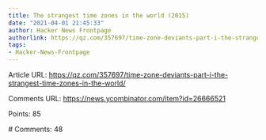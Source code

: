 ```yaml
---
title: The strangest time zones in the world (2015)
date: "2021-04-01 21:45:33"
author: Hacker News Frontpage
authorlink: https://qz.com/357697/time-zone-deviants-part-i-the-strangest-time-zones-in-the-world/
tags:
- Hacker-News-Frontpage
---
```


<p>Article URL: <a href="https://qz.com/357697/time-zone-deviants-part-i-the-strangest-time-zones-in-the-world/">https://qz.com/357697/time-zone-deviants-part-i-the-strangest-time-zones-in-the-world/</a></p>
<p>Comments URL: <a href="https://news.ycombinator.com/item?id=26666521">https://news.ycombinator.com/item?id=26666521</a></p>
<p>Points: 85</p>
<p># Comments: 48</p>
